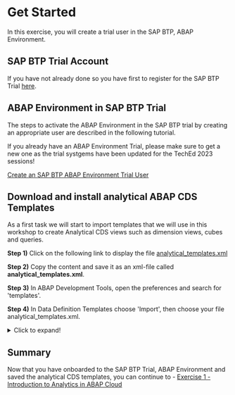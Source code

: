 # Get Started

In this exercise, you will create a trial user in the SAP BTP, ABAP Environment. 

## SAP BTP Trial Account

If you have not already done so you have first to register for the SAP BTP Trial [here](https://developers.sap.com/tutorials/abap-environment-trial-onboarding.html).

## ABAP Environment in SAP BTP Trial

The steps to activate the ABAP Environment in the SAP BTP trial by creating an appropriate user are described in the following tutorial.

If you already have an ABAP Environment Trial, please make sure to get a new one as the trial systgems have been updated for the TechEd 2023 sessions!

[Create an SAP BTP ABAP Environment Trial User](https://developers.sap.com/tutorials/abap-environment-trial-onboarding.html)

## Download and install analytical ABAP CDS Templates

As a first task we will start to import templates that we will use in this workshop to create Analytical CDS views such as dimension views, cubes and queries.

**Step 1)** Click on the following link to display the file [analytical_templates.xml](https://github.com/SAP-samples/teched2023-DT187v/blob/main/exercises/ex0/download/analytical_templates.xml)

**Step 2)** Copy the content and save it as an xml-file called **analytical_templates.xml**.

**Step 3)** In ABAP Development Tools, open the preferences and search for 'templates'.

**Step 4)** In Data Definition Templates choose 'Import', then choose your file analytical_templates.xml.<br>
   <details><summary>Click to expand!</summary><p>

![this is how](./images/01-InstallTemplates.png)
  
   </p></details>
  
## Summary

Now that you have onboarded to the SAP BTP Trial, ABAP Environment and saved the analytical CDS templates, you can continue to - [Exercise 1 - Introduction to Analytics in ABAP Cloud](../ex1/README.md)

